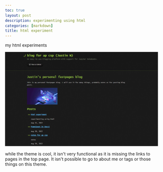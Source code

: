 ```yaml
---
toc: true
layout: post
description: experimenting using html
categories: [markdown]
title: html experiment
---
```


my html experiments

![img](images/hackerview.png)


while the theme is cool, it isn't very functional as it is missing the links to pages in the top page. It isn't possible to go to about me or tags or those things on this theme.
